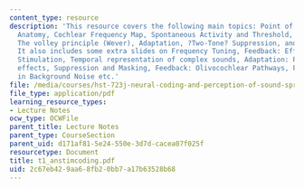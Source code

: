 ```yaml
---
content_type: resource
description: 'This resource covers the following main topics: Point of View, Auditory-Nerve
  Anatomy, Cochlear Frequency Map, Spontaneous Activity and Threshold, Phase Locking,
  The volley principle (Wever), Adaptation, ?Two-Tone? Suppression, and References.
  It also includes some extra slides on Frequency Tuning, Feedback: Effect of Olivocochlear
  Stimulation, Temporal representation of complex sounds, Adaptation: Post-stimulatory
  effects, Suppression and Masking, Feedback: Olivocochlear Pathways, Feedback: Effect
  in Background Noise etc.'
file: /media/courses/hst-723j-neural-coding-and-perception-of-sound-spring-2005/2c67eb429aa68fb20bb7a17b63528b68_t1_anstimcoding.pdf
file_type: application/pdf
learning_resource_types:
- Lecture Notes
ocw_type: OCWFile
parent_title: Lecture Notes
parent_type: CourseSection
parent_uid: d171af81-5e24-550e-3d7d-cacea07f025f
resourcetype: Document
title: t1_anstimcoding.pdf
uid: 2c67eb42-9aa6-8fb2-0bb7-a17b63528b68
---
```

